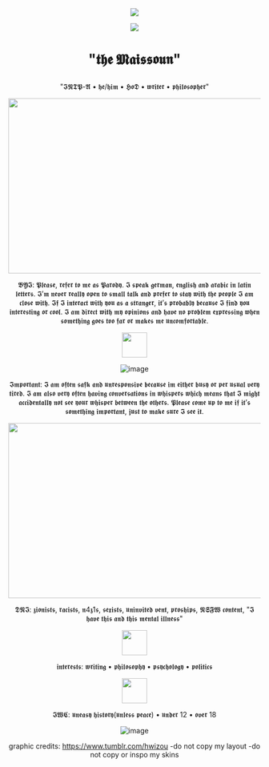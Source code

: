 <div align=center>
<img src="https://github.com/user-attachments/assets/e2033af4-0e0c-4c47-9666-ffa9953e18a2"

</div>

![](https://komarev.com/ghpvc/?username=CriticallyFathering&color=4a4537)

# <p align=center> "𝖙𝖍𝖊 𝕸𝖆𝖎𝖘𝖘𝖔𝖚𝖓" </p>

<p align=center> "𝕴𝕹𝕿𝕻-𝕬 • 𝖍𝖊/𝖍𝖎𝖒 • 𝕳𝖔𝕯 • 𝖜𝖗𝖎𝖙𝖊𝖗 • 𝖕𝖍𝖎𝖑𝖔𝖘𝖔𝖕𝖍𝖊𝖗" </p>

<img src="https://github.com/user-attachments/assets/8a9d1318-2093-4e09-8b72-8389a291648e" width="635" height="350">

𝕭𝖄𝕴: 𝕻𝖑𝖊𝖆𝖘𝖊, 𝖗𝖊𝖋𝖊𝖗 𝖙𝖔 𝖒𝖊 𝖆𝖘 𝕻𝖆𝖗𝖔𝖉𝖞. 𝕴 𝖘𝖕𝖊𝖆𝖐 𝖌𝖊𝖗𝖒𝖆𝖓, 𝖊𝖓𝖌𝖑𝖎𝖘𝖍 𝖆𝖓𝖉 𝖆𝖗𝖆𝖇𝖎𝖈 𝖎𝖓 𝖑𝖆𝖙𝖎𝖓 𝖑𝖊𝖙𝖙𝖊𝖗𝖘. 𝕴’𝖒 𝖓𝖊𝖛𝖊𝖗 𝖗𝖊𝖆𝖑𝖑𝖞 𝖔𝖕𝖊𝖓 𝖙𝖔 𝖘𝖒𝖆𝖑𝖑 𝖙𝖆𝖑𝖐 𝖆𝖓𝖉 𝖕𝖗𝖊𝖋𝖊𝖗 𝖙𝖔 𝖘𝖙𝖆𝖞 𝖜𝖎𝖙𝖍 𝖙𝖍𝖊 𝖕𝖊𝖔𝖕𝖑𝖊 𝕴 𝖆𝖒 𝖈𝖑𝖔𝖘𝖊 𝖜𝖎𝖙𝖍. 𝕴𝖋 𝕴 𝖎𝖓𝖙𝖊𝖗𝖆𝖈𝖙 𝖜𝖎𝖙𝖍 𝖞𝖔𝖚 𝖆𝖘 𝖆 𝖘𝖙𝖗𝖆𝖓𝖌𝖊𝖗, 𝖎𝖙’𝖘 𝖕𝖗𝖔𝖇𝖆𝖇𝖑𝖞 𝖇𝖊𝖈𝖆𝖚𝖘𝖊 𝕴 𝖋𝖎𝖓𝖉 𝖞𝖔𝖚 𝖎𝖓𝖙𝖊𝖗𝖊𝖘𝖙𝖎𝖓𝖌 𝖔𝖗 𝖈𝖔𝖔𝖑. 𝕴 𝖆𝖒 𝖉𝖎𝖗𝖊𝖈𝖙 𝖜𝖎𝖙𝖍 𝖒𝖞 𝖔𝖕𝖎𝖓𝖎𝖔𝖓𝖘 𝖆𝖓𝖉 𝖍𝖆𝖛𝖊 𝖓𝖔 𝖕𝖗𝖔𝖇𝖑𝖊𝖒 𝖊𝖝𝖕𝖗𝖊𝖘𝖘𝖎𝖓𝖌 𝖜𝖍𝖊𝖓 𝖘𝖔𝖒𝖊𝖙𝖍𝖎𝖓𝖌 𝖌𝖔𝖊𝖘 𝖙𝖔𝖔 𝖋𝖆𝖗 𝖔𝖗 𝖒𝖆𝖐𝖊𝖘 𝖒𝖊 𝖚𝖓𝖈𝖔𝖒𝖋𝖔𝖗𝖙𝖆𝖇𝖑𝖊.

<img src="https://github.com/user-attachments/assets/e740ec10-15f2-4ecd-b8c2-8d56c40f92f9" width="50" height="50">

![image](https://github.com/user-attachments/assets/30a47dd5-3c3a-479f-a335-9e842eb9efd8)



𝕴𝖒𝖕𝖔𝖗𝖙𝖆𝖓𝖙: 𝕴 𝖆𝖒 𝖔𝖋𝖙𝖊𝖓 𝖘𝖆𝖋𝖐 𝖆𝖓𝖉 𝖚𝖓𝖗𝖊𝖘𝖕𝖔𝖓𝖘𝖎𝖛𝖊 𝖇𝖊𝖈𝖆𝖚𝖘𝖊 𝖎𝖒 𝖊𝖎𝖙𝖍𝖊𝖗 𝖇𝖚𝖘𝖞 𝖔𝖗 𝖕𝖊𝖗 𝖚𝖘𝖚𝖆𝖑 𝖛𝖊𝖗𝖞 𝖙𝖎𝖗𝖊𝖉. 𝕴 𝖆𝖒 𝖆𝖑𝖘𝖔 𝖛𝖊𝖗𝖞 𝖔𝖋𝖙𝖊𝖓 𝖍𝖆𝖛𝖎𝖓𝖌 𝖈𝖔𝖓𝖛𝖊𝖗𝖘𝖆𝖙𝖎𝖔𝖓𝖘 𝖎𝖓 𝖜𝖍𝖎𝖘𝖕𝖊𝖗𝖘 𝖜𝖍𝖎𝖈𝖍 𝖒𝖊𝖆𝖓𝖘 𝖙𝖍𝖆𝖙 𝕴 𝖒𝖎𝖌𝖍𝖙 𝖆𝖈𝖈𝖎𝖉𝖊𝖓𝖙𝖆𝖑𝖑𝖞 𝖓𝖔𝖙 𝖘𝖊𝖊 𝖞𝖔𝖚𝖗 𝖜𝖍𝖎𝖘𝖕𝖊𝖗 𝖇𝖊𝖙𝖜𝖊𝖊𝖓 𝖙𝖍𝖊 𝖔𝖙𝖍𝖊𝖗𝖘. 𝕻𝖑𝖊𝖆𝖘𝖊 𝖈𝖔𝖒𝖊 𝖚𝖕 𝖙𝖔 𝖒𝖊 𝖎𝖋 𝖎𝖙’𝖘 𝖘𝖔𝖒𝖊𝖙𝖍𝖎𝖓𝖌 𝖎𝖒𝖕𝖔𝖗𝖙𝖆𝖓𝖙, 𝖏𝖚𝖘𝖙 𝖙𝖔 𝖒𝖆𝖐𝖊 𝖘𝖚𝖗𝖊 𝕴 𝖘𝖊𝖊 𝖎𝖙.

<img src="https://github.com/user-attachments/assets/38d1cf4e-b67a-4a42-aebf-e6371d3d8c93" width="635" height="350">

𝕯𝕹𝕴: 𝖟𝖎𝖔𝖓𝖎𝖘𝖙𝖘, 𝖗𝖆𝖈𝖎𝖘𝖙𝖘, 𝖓4𝖟1𝖘, 𝖘𝖊𝖝𝖎𝖘𝖙𝖘, 𝖚𝖓𝖎𝖓𝖛𝖎𝖙𝖊𝖉 𝖛𝖊𝖓𝖙, 𝖕𝖗𝖔𝖘𝖍𝖎𝖕𝖘, 𝕹𝕾𝕱𝖂 𝖈𝖔𝖓𝖙𝖊𝖓𝖙, "𝕴 𝖍𝖆𝖛𝖊 𝖙𝖍𝖎𝖘 𝖆𝖓𝖉 𝖙𝖍𝖎𝖘 𝖒𝖊𝖓𝖙𝖆𝖑 𝖎𝖑𝖑𝖓𝖊𝖘𝖘"

<img src="https://github.com/user-attachments/assets/ea0ccde5-b9fc-4156-a0ec-5ca842beafab" width="50" height="50">

𝖎𝖓𝖙𝖊𝖗𝖊𝖘𝖙𝖘: 𝖜𝖗𝖎𝖙𝖎𝖓𝖌 • 𝖕𝖍𝖎𝖑𝖔𝖘𝖔𝖕𝖍𝖞 • 𝖕𝖘𝖞𝖈𝖍𝖔𝖑𝖔𝖌𝖞 • 𝖕𝖔𝖑𝖎𝖙𝖎𝖈𝖘 

<img src="https://github.com/user-attachments/assets/79865d1e-f3d7-4118-b940-2713a22f9ab8" width="50" height="50">

𝕴𝖂𝕮: 𝖚𝖓𝖊𝖆𝖘𝖞 𝖍𝖎𝖘𝖙𝖔𝖗𝖞(𝖚𝖓𝖑𝖊𝖘𝖘 𝖕𝖊𝖆𝖈𝖊) • 𝖚𝖓𝖉𝖊𝖗 12 • 𝖔𝖛𝖊𝖗 18

![image](https://github.com/user-attachments/assets/7cf56d16-f513-4ee0-8e83-f5f5ac5e0c09)



graphic credits: https://www.tumblr.com/hwizou
-do not copy my layout
-do not copy or inspo my skins
